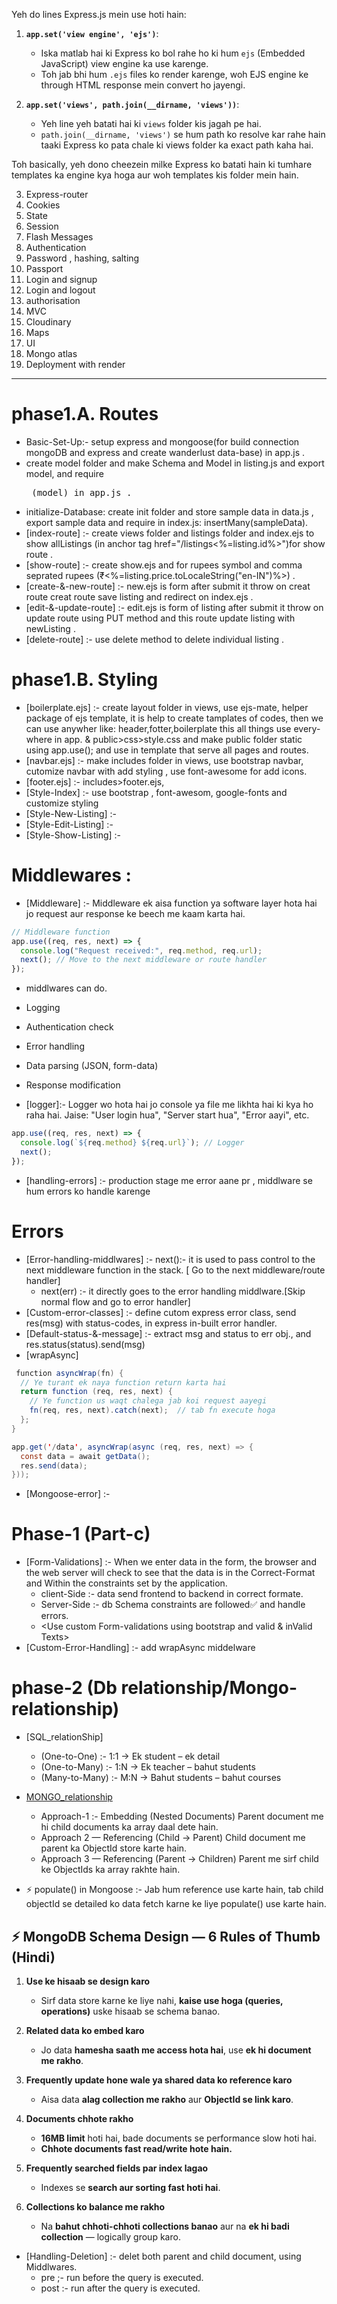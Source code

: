 Yeh do lines Express.js mein use hoti hain:

1. **`app.set('view engine', 'ejs')`**:

   - Iska matlab hai ki Express ko bol rahe ho ki hum `ejs` (Embedded JavaScript) view engine ka use karenge.
   - Toh jab bhi hum `.ejs` files ko render karenge, woh EJS engine ke through HTML response mein convert ho jayengi.

2. **`app.set('views', path.join(__dirname, 'views'))`**:
   - Yeh line yeh batati hai ki `views` folder kis jagah pe hai.
   - `path.join(__dirname, 'views')` se hum path ko resolve kar rahe hain taaki Express ko pata chale ki views folder ka exact path kaha hai.

Toh basically, yeh dono cheezein milke Express ko batati hain ki tumhare templates ka engine kya hoga aur woh templates kis folder mein hain.

3. Express-router
4. Cookies
5. State
6. Session
7. Flash Messages
8. Authentication
9. Password , hashing, salting
10. Passport
11. Login and signup
12. Login and logout
13. authorisation
14. MVC
15. Cloudinary
16. Maps
17. UI
18. Mongo atlas
19. Deployment with render

---

# phase1.A. Routes

- Basic-Set-Up:- setup express and mongoose(for build connection mongoDB and express and create wanderlust data-base) in app.js .
- create model folder and make Schema and Model in listing.js and export <Listinig> model, and require <Listing> (model) in app.js .
- initialize-Database: create init folder and store sample data in data.js , export sample data and require in index.js: insertMany(sampleData).
- [index-route] :- create views folder and listings folder and index.ejs to show allListings (in anchor tag href="/listings<%=listing.id%>")for show route .
- [show-route] :- create show.ejs and for rupees symbol and comma seprated rupees (&#8377;<%=listing.price.toLocaleString("en-IN")%>) .
- [create-&-new-route] :- new.ejs is form after submit it throw on creat route creat route save listing and redirect on index.ejs .
- [edit-&-update-route] :- edit.ejs is form of listing after submit it throw on update route using PUT method and this route update listing with newListing .
- [delete-route] :- use delete method to delete individual listing .

# phase1.B. Styling

- [boilerplate.ejs] :- create layout folder in views, use ejs-mate, helper package of ejs template, it is help to create tamplates of codes, then we can use anywher like: header,fotter,boilerplate this all things use every-where in app. & public>css>style.css and make public folder static using app.use(); and use in template that serve all pages and routes.
- [navbar.ejs] :- make includes folder in views, use bootstrap navbar, cutomize navbar with add styling , use font-awesome for add icons.
- [footer.ejs] :- includes>footer.ejs,
- [Style-Index] :- use bootstrap , font-awesom, google-fonts and customize styling
- [Style-New-Listing] :-
- [Style-Edit-Listing] :-
- [Style-Show-Listing] :-

# Middlewares :

- [Middleware] :- Middleware ek aisa function ya software layer hota hai jo request aur response ke beech me kaam karta hai.

```js
// Middleware function
app.use((req, res, next) => {
  console.log("Request received:", req.method, req.url);
  next(); // Move to the next middleware or route handler
});
```

- middlwares can do.
- Logging
- Authentication check
- Error handling
- Data parsing (JSON, form-data)
- Response modification

- [logger]:- Logger wo hota hai jo console ya file me likhta hai ki kya ho raha hai.
  Jaise: "User login hua", "Server start hua", "Error aayi", etc.

```js
app.use((req, res, next) => {
  console.log(`${req.method} ${req.url}`); // Logger
  next();
});
```

- [handling-errors] :- production stage me error aane pr , middlware se hum errors ko handle karenge

# Errors

- [Error-handling-middlwares] :- next():- it is used to pass control to the next middleware function in the stack. [ Go to the next middleware/route handler]
  - next(err) :- it directly goes to the error handling middlware.[Skip normal flow and go to error handler]
- [Custom-error-classes] :- define cutom express error class, send res(msg) with status-codes, in express in-built error handler.
- [Default-status-&-message] :- extract msg and status to err obj., and res.status(status).send(msg)
- [wrapAsync]

```java
 function asyncWrap(fn) {
  // Ye turant ek naya function return karta hai
  return function (req, res, next) {
    // Ye function us waqt chalega jab koi request aayegi
    fn(req, res, next).catch(next);  // tab fn execute hoga
  };
}

app.get('/data', asyncWrap(async (req, res, next) => {
  const data = await getData();
  res.send(data);
}));

```

- [Mongoose-error] :-

# Phase-1 (Part-c)

- [Form-Validations] :- When we enter data in the form, the browser and the web server will check to see that the data is in the Correct-Format and Within the constraints set by the application.
  - client-Side :- data send frontend to backend in correct formate.
  - Server-Side :- db Schema constraints are followed✅ and handle errors.
  - <Use custom Form-validations using bootstrap and valid & inValid Texts>
- [Custom-Error-Handling] :- add wrapAsync middelware

# phase-2 (Db relationship/Mongo-relationship)

- [SQL_relationShip]

  - (One-to-One) :- 1:1 → Ek student – ek detail
  - (One-to-Many) :- 1:N → Ek teacher – bahut students
  - (Many-to-Many) :- M:N → Bahut students – bahut courses

- [MONGO_relationship](One-to-Many)

  - Approach-1 :- Embedding (Nested Documents) Parent document me hi child documents ka array daal dete hain.
  - Approach 2 — Referencing (Child → Parent) Child document me parent ka ObjectId store karte hain.
  - Approach 3 — Referencing (Parent → Children) Parent me sirf child ke ObjectIds ka array rakhte hain.

- ⚡ populate() in Mongoose :- Jab hum reference use karte hain, tab child objectId se detailed ko data fetch karne ke liye populate() use karte hain.

## ⚡ MongoDB Schema Design — 6 Rules of Thumb (Hindi)

1. **Use ke hisaab se design karo**

   - Sirf data store karne ke liye nahi, **kaise use hoga (queries, operations)** uske hisaab se schema banao.

2. **Related data ko embed karo**

   - Jo data **hamesha saath me access hota hai**, use **ek hi document me rakho**.

3. **Frequently update hone wale ya shared data ko reference karo**

   - Aisa data **alag collection me rakho** aur **ObjectId se link karo**.

4. **Documents chhote rakho**

   - **16MB limit** hoti hai, bade documents se performance slow hoti hai.
   - **Chhote documents fast read/write hote hain.**

5. **Frequently searched fields par index lagao**

   - Indexes se **search aur sorting fast hoti hai**.

6. **Collections ko balance me rakho**

   - Na **bahut chhoti-chhoti collections banao** aur na **ek hi badi collection** — logically group karo.

- [Handling-Deletion] :- delet both parent and child document, using Middlwares.
  - pre ;- run before the query is executed.
  - post :- run after the query is executed.
